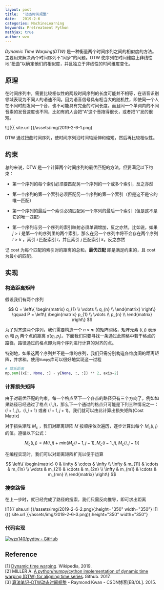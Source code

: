 ```yaml
---
layout: post
title:  "动态时间规整"
date:   2019-2-6
categories: MachineLearning
keywords: Pretreatment Python
mathjax: true
author: wzx
---
```


*Dynamic Time Warping(DTW)* 是一种衡量两个时间序列之间的相似度的方法。主要用来解决两个时间序列不“同步”的问题。DTW 使序列在时间维度上非线性地“扭曲”以确定他们的相似度，并且独立于非线性的时间维度变化。





## 原理
在时间序列中，需要比较相似性的两段时间序列的长度可能并不相等，在语音识别领域表现为不同人的语速不同。因为语音信号具有相当大的随机性，即使同一个人在不同时刻发同一个音，也不可能具有完全的时间长度。而且同一个单词内的不同音素的发音速度也不同，比如有的人会把“A”这个音拖得很长，或者把“i”发的很短。

![]({{ site.url }}/assets/img/2019-2-6-1.png)

DTW 通过扭曲时间序列，使时间序列沿时间轴延伸和缩短，然后再比较相似性。

## 约束
总的来说，DTW 是一个计算两个时间序列的最优匹配的方法，但要满足以下约束：
- 第一个序列的每个索引必须要匹配另一个序列的一个或多个索引，反之亦然

- 第一个序列的第一个索引必须匹配另一个序列的第一个索引（但是这不是它的唯一匹配）

- 第一个序列的最后一个索引必须匹配另一个序列的最后一个索引（但是这不是它的唯一匹配）

- 第一个序列与另一个序列的索引映射必须单调增加，反之亦然。比如说，如果 $j>i$ 是第一个的序列里的两个索引，那么在另一个序列中将不会存在两个序列 $l>k$ ，索引 $i$ 匹配索引 $l$，并且索引 $j$ 匹配索引 $k$。反之亦然


记 cost 为每个匹配的索引对的距离的总和。**最优匹配** 即是满足约束的，且 cost 为最小的匹配。

## 实现
### 构造距离矩阵
假设我们有两个序列

$$
Q = \left\{
      \begin{matrix}
        q_{1}   \\
        \vdots  \\
        q_{n}   \\
      \end{matrix}
    \right\}  \qquad
P = \left\{
          \begin{matrix}
          p_{1}   \\
          \vdots  \\
          p_{n}   \\
          \end{matrix}
        \right\}
$$

为了对齐这两个序列，我们需要构造一个 $n \times m$ 的矩阵网格，矩阵元素 $(i, j)$ 表示 $q_i$ 和 $p_j$ 两个点的距离 $d(q_i, p_j)$。下面我们只要寻找一条通过此网格中若干格点的路径，路径通过的格点即为两个序列进行计算的对齐的点。

特别地，如果这两个序列并不是一维的序列，我们只需分别构造各维度间的距离矩阵，并求和。使用`Numpy`库可以很好地实现这一过程
```python
# 欧氏距离
np.sum((x[:, None, :] - y[None, :, :]) ** 2, axis=2)
```

### 计算损失矩阵
由于对最优匹配的约束，每一个格点至下一个各点的路径只有三个方向了。例如如果路径已经通过了格点 $(i, j)$，那么下一个通过的格点只可能是下列三种情况之一：$(i+1, j)$，$(i, j+1)$ 或者 $(i+1, j+1)$。我们就可以由此计算出损失矩阵(Cost Matrix)

对于损失矩阵 $M_c$ ，我们对距离矩阵 $M$ 按顺序依次遍历，逐步计算出每个 $M_c(i,j)$ 的值。遵循以下公式：

$$
 M_c(i,j)=M(i,j)+min(M_c(i-1,j−1),M_c(i−1,j),M_c(i,j−1))
$$

在编程实现时，我们可以对距离矩阵扩充以便于运算

$$
\left\{
      \begin{matrix}
        0 & \infty & \cdots & \infty \\
        \infty & m_{11} & \cdots & m_{1n}   \\
        \vdots & m_{21} & \cdots & m_{2n}  \\
        \infty  & m_{m1} & \cdots & m_{mn}  \\
      \end{matrix}
\right\}
$$

### 搜索路径
在上一步时，就已经完成了路径的搜索，我们只需反向推导，即可求出距离

![]({{ site.url }}/assets/img/2019-2-6-2.png){:height="350" width="350"} ![]({{ site.url }}/assets/img/2019-2-6-3.png){:height="350" width="350"}

### 代码实现
[![wzx140/pydtw - GitHub](https://gh-card.dev/repos/wzx140/pydtw.svg?fullname)](https://github.com/wzx140/pydtw)

## Reference
[1] [Dynamic time warping](https://en.wikipedia.org/w/index.php?title=Dynamic_time_warping). Wikipedia, 2019.  
[2] MILLER A. [A python/numpy/cython implementation of dynamic time warping (DTW) for aligning time series](https://github.com/andymiller/pydtw). Github. 2017.  
[3] [算法笔记-DTW动态时间规整](https://blog.csdn.net/raym0ndkwan/article/details/45614813) - Raymond Kwan - CSDN博客[EB/OL]. 2015.
